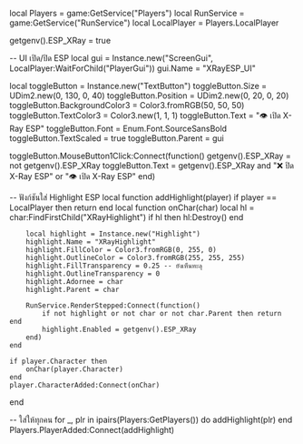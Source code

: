 local Players = game:GetService("Players")
local RunService = game:GetService("RunService")
local LocalPlayer = Players.LocalPlayer

getgenv().ESP_XRay = true

-- UI เปิด/ปิด ESP
local gui = Instance.new("ScreenGui", LocalPlayer:WaitForChild("PlayerGui"))
gui.Name = "XRayESP_UI"

local toggleButton = Instance.new("TextButton")
toggleButton.Size = UDim2.new(0, 130, 0, 40)
toggleButton.Position = UDim2.new(0, 20, 0, 20)
toggleButton.BackgroundColor3 = Color3.fromRGB(50, 50, 50)
toggleButton.TextColor3 = Color3.new(1, 1, 1)
toggleButton.Text = "👁️ เปิด X-Ray ESP"
toggleButton.Font = Enum.Font.SourceSansBold
toggleButton.TextScaled = true
toggleButton.Parent = gui

toggleButton.MouseButton1Click:Connect(function()
	getgenv().ESP_XRay = not getgenv().ESP_XRay
	toggleButton.Text = getgenv().ESP_XRay and "❌ ปิด X-Ray ESP" or "👁️ เปิด X-Ray ESP"
end)

-- ฟังก์ชันใส่ Highlight ESP
local function addHighlight(player)
	if player == LocalPlayer then return end
	local function onChar(char)
		local hl = char:FindFirstChild("XRayHighlight")
		if hl then hl:Destroy() end

		local highlight = Instance.new("Highlight")
		highlight.Name = "XRayHighlight"
		highlight.FillColor = Color3.fromRGB(0, 255, 0)
		highlight.OutlineColor = Color3.fromRGB(255, 255, 255)
		highlight.FillTransparency = 0.25 -- ยังเห็นทะลุ
		highlight.OutlineTransparency = 0
		highlight.Adornee = char
		highlight.Parent = char

		RunService.RenderStepped:Connect(function()
			if not highlight or not char or not char.Parent then return end
			highlight.Enabled = getgenv().ESP_XRay
		end)
	end

	if player.Character then
		onChar(player.Character)
	end
	player.CharacterAdded:Connect(onChar)
end

-- ใส่ให้ทุกคน
for _, plr in ipairs(Players:GetPlayers()) do
	addHighlight(plr)
end
Players.PlayerAdded:Connect(addHighlight)
